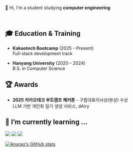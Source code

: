 
👋 Hi, I'm a student studying **computer engineering** 

<br>

🎓 Education & Training
---
- **Kakaotech Bootcamp** (2025 – Present)  
Full-stack development track

- **Hanyang University** (2020 – 2024)  
B.S. in Computer Science


🏆 Awards
---
- **2025 카카오테크 부트캠프 해커톤** - 구름대표이사상(본상) 수상  
  LLM 기반 개인화 일기 생성 서비스, dAiry

  

🌱 I’m currently learning ...
---
<img src="https://img.shields.io/badge/AWS-232F3E.svg?style=flat-square&logo=amazonwebservices&logoColor=white"/> <img src="https://img.shields.io/badge/JUnit5-25A162?style=flat-square&logo=JUnit5&logoColor=white">
<img src="https://img.shields.io/badge/Spring-6DB33F.svg?style=flat-square&logo=Spring&logoColor=white"/> 
 


[![Anurag's GitHub stats](https://github-readme-stats.vercel.app/api?username=Yunju07)](https://github.com/Yunju07/github-readme-stats)  

<!--

**Yunju07/Yunju07** is a ✨ _special_ ✨ repository because its `README.md` (this file) appears on your GitHub profile.

Here are some ideas to get you started:

- 🔭 I’m currently working on ...
- 🌱 I’m currently learning ...
- 👯 I’m looking to collaborate on ...
- 🤔 I’m looking for help with ...
- 💬 Ask me about ...
- 📫 How to reach me: ...
- 😄 Pronouns: ...
- ⚡ Fun fact: ...
-->
